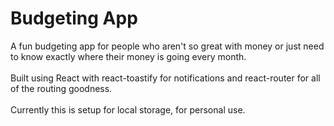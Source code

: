 # Budgeting App

A fun budgeting app for people who aren't so great with money or just need to know exactly where their money is going every month.
<br>
<br>
Built using React with react-toastify for notifications and react-router for all of the routing goodness.
<br>
<br>
Currently this is setup for local storage, for personal use.
